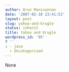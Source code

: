 ```yaml
---
author: Arun Manivannan
date: '2007-02-18 23:41:53'
layout: post
slug: yahoo-and-krugle
status: inherit
title: Yahoo and Krugle
wordpress_id: '95'
? ''
: - java
  - Uncategorized
---
```


None

